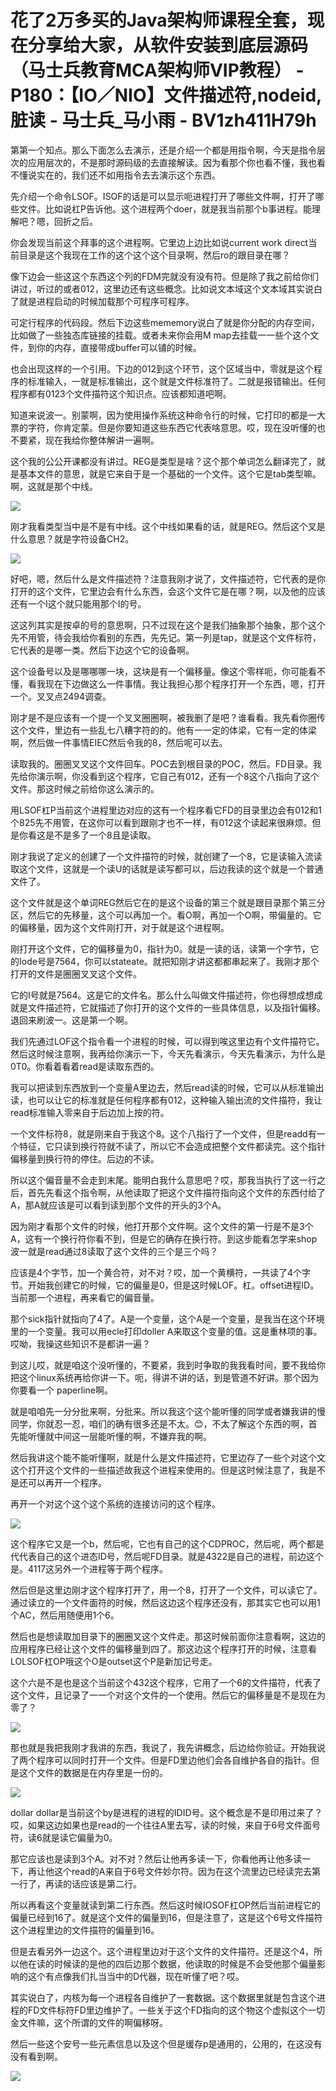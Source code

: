 # 花了2万多买的Java架构师课程全套，现在分享给大家，从软件安装到底层源码（马士兵教育MCA架构师VIP教程） - P180：【IO／NIO】文件描述符,nodeid,脏读 - 马士兵_马小雨 - BV1zh411H79h

第第一个知点。那么下面怎么去演示，还是介绍一个都是用指令啊，今天是指令层次的应用层次的，不是那时源码级的去直接解读。因为看那个你也看不懂，我也看不懂说实在的，我们还不如用指令去去演示这个东西。

先介绍一个命令LSOF。ISOF的话是可以显示呃进程打开了哪些文件啊，打开了哪些文件。比如说杠P告诉他。这个进程两个doer，就是我当前那个b事进程。能理解吧？嗯，回折之后。

你会发现当前这个拜事的这个进程啊。它里边上边比如说current work direct当前目录是这个我现在工作的这个这个这个目录啊，然后ro的跟目录在哪？

像下边会一些这这个东西这个列的FDM完就没有没有符。但是除了我之前给你们讲过，听过的或者012，这里边还有这些概念。比如说文本域这个文本域其实说白了就是进程启动的时候加载那个可程序可程序。

可定行程序的代码段。然后下边这些mememory说白了就是你分配的内存空间，比如做了一些独态库链接的挂载。或者未来你会用M map去挂载一一些个这个文件，到你的内存，直接带成buffer可以铺的时候。

也会出现这样的一个引用。下边的012到这个环节，这个区域当中，零就是这个程序的标准输入，一就是标准输出，这个就是文件标准符了。二就是报错输出。任何程序都有0123个文件描符这个知识点。应该都知道吧啊。

知道来说波一。别蒙啊，因为使用操作系统这种命令行的时候，它打印的都是一大票的字符，你肯定蒙。但是你要知道这些东西它代表啥意思。哎，现在没听懂的也不要紧，现在我给你整体解讲一遍啊。

这个我的公公开课都没有讲过。REG是类型是啥？这个那个单词怎么翻译完了，就是基本文件的意思，就是它来自于是一个基础的一个文件。这个它是tab类型嘛。啊，这就是那个中线。



![](img/45b022c5aeebf45aab5e142cddf41cf3_1.png)

刚才我看类型当中是不是有中线。这个中线如果看的话，就是REG。然后这个叉是什么意思？就是字符设备CH2。



![](img/45b022c5aeebf45aab5e142cddf41cf3_3.png)

好吧，嗯，然后什么是文件描述符？注意我刚才说了，文件描述符，它代表的是你打开的这个文件，它里边会有什么东西，会这个文件它是在哪？啊，以及他的应该还有一个I这个就只能用那个I的号。

这这列其实是按卓的号的意思啊，只不过现在这个是我们抽象那个抽象，那个这个先不用管，待会我给你看别的东西，先先记。第一列是tap，就是这个文件标符，它代表的是哪一类。然后下边这个它的设备啊。

这个设备号以及是哪哪哪一块，这块是有一个偏移量。像这个零样呃，你可能看不懂，看我现在下边做这么一件事情。我让我担心那个程序打开一个东西，嗯，打开一个。叉叉点2494调查。

刚才是不是应该有一个提一个叉叉圈圈啊，被我删了是吧？谁看看。我先看你圈传这个文件，里边有一些乱七八糟字符的的。他有一一定的体梁，它有一定的体梁啊，然后做一件事情EIEC然后令我的8，然后呢可以去。

读取我的。圈圈叉叉这个文件回车。POC去到根目录的POC，然后。FD目录。我先给你演示啊，你没看到这个程序，它自己有012，还有一个8这个八指向了这个文件。那这时候之前给你这么演示的。

用LSOF杠P当前这个进程里边对应的这有一个程序看它FD的目录里边会有012和1个825先不用管，在这你可以看到跟刚才也不一样，有012这个读起来很麻烦。但是你看这是不是多了一个8且是读取。

刚才我说了定义的创建了一个文件描符的时候，就创建了一个8，它是读输入流读取这个文件，这就是一个读U的话就是读写都可以，后边我读的这个就是一个普通文件了。

这个文件就是这个单词REG然后它在的是这个设备的第三个就是跟目录那个第三分区，然后它的先移量，这个可以再加一个。看O啊，再加一个O啊，带偏量的。它的偏移量，因为这个文件刚打开，对于就是这个进程啊。

刚打开这个文件，它的偏移量为0，指针为0。就是一读的话，读第一个字节，它的Iode号是7564，你可以stateate。就把知刚才讲这都都串起来了。我刚才那个打开的文件是圈圈叉叉这个文件。

它的I号就是7564。这是它的文件名。那么什么叫做文件描述符，你也得想成想成就是文件描述符，它就描述了你打开的这个文件的一些具体信息，以及指针偏移。退回来刷波一。这是第一个啊。

我们先通过LOF这个指令看一个进程的时候，可以得到唉这里边有个文件描符它。然后这时候注意啊，我再给你演示一下，今天先看演示，今天先看演示，为什么是0T0。你看着看着read是读取东西的。

我可以把读到东西放到一个变量A里边去，然后read读的时候，它可以从标准输出读，也可以让它的标准就是任何程序都有012，这种输入输出流的文件描符，我让read标准输入零来自于后边加上按的符。

一个文件标符8，就是刚来自于我这个8。这个八指行了一个文件，但是readd有一个特征，它只读到换行符就不读了，所以它不会造成把整个文件都读完。这个指针偏移量到换行符的停住。后边的不读。

所以这个偏音量不会走到末尾。能明白我什么意思吧？哎，那我当执行了这一行之后，首先先看这个指令啊，从他读取了把这个文件描符指向这个文件的东西付给了A，那A就应该是可以看到读到那个文件的开头的3个A。

因为刚才看那个文件的时候，他打开那个文件啊。这个文件的第一行是不是3个A，这有一个换行符你看不到，但是它的确存在换行符。到这步能看怎学来shop波一就是read通过8读取了这个文件的三个是三个吗？

应该是4个字节，加一个黄合符，对不对？哎，加一个黄横符，一共读了4个字节。开始我创建它的时候，它的偏量是0，但是这时候LOF。杠。offset进程ID。当前那一个进程，再来看它的偏音量。

那个sick指针就指向了4了。A是一个变量，这个A是一个变量，是我当在这个环境里的一个变量。我可以用ecle打印doller A来取这个变量的值。这是重林项的事。哎呦，我操这些知识不是都讲一遍？

到这儿哎，就是咱这个没听懂的，不要紧，我到时争取的我我看时间，要不我给你把这个linux系统再给你讲一下。呃，得讲不讲的话，到是管道不好讲。那个因为你要看一个 paperline啊。

就是咱咱先一分分批来啊，分批来。所以我这个这个能听懂的同学或者嫌我讲的慢同学，你就忍一忍，咱们的确有很多还是不太。😊，不太了解这个东西的啊，首先能听懂就中间这一层能听懂的啊，不嫌弃我的啊。

然后我讲这个能不能听懂啊，就是什么是文件描述符，它里边存了一些个对这个文这个打开这个文件的一些描述故我这个进程来使用的。但是这时候注意了，我是不是还可以再开一个程序。

再开一个对这个这个这个系统的连接访问的这个程序。

![](img/45b022c5aeebf45aab5e142cddf41cf3_5.png)

这个程序它又是一个b，然后呢，它也有自己的这个CDPROC，然后呢，两个都是代代表自己的这个进态ID号，然后呢FD目录。就是4322是自己的进程，前边这个是。4117这另外一个进程等于两个程序。

然后但是这里边刚才这个程序打开了，用一个8，打开了一个文件，可以读它了。通过读立的一个文件面符的时候，然后这边这个程序还没有，那其实它也可以用1个AC，然后用随便用1个6。

然后也是想读取加目录下的圈圈叉这个文件走。那这时候前面你注意看啊，这边的应用程序已经让这个文件的偏移量到四了。那这边这个程序打开的时候，注意看LOLSOF杠OP哦这个O是outset这个P是新加记号走。

这个六是不是也是这个当前这个432这个程序，它用了一个6的文件描符，代表了这个文件，且记录了一一个对这个文件的一个使用。然后它的偏移量是不是现在为零了？



![](img/45b022c5aeebf45aab5e142cddf41cf3_7.png)

那也就是我把我刚才我讲的东西，我说了，我先讲概念，后边给你验证。开始我说了两个程序可以同时打开一个文件。但是FD里边他们会各自维护各自的指针。但是这个文件的数据是在内存里是一份的。



![](img/45b022c5aeebf45aab5e142cddf41cf3_9.png)

dollar dollar是当前这个by是进程的进程的IDID号。这个概念是不是印用过来了？哎，如果这边如果也是read的一个往往A里去写，读的时候，来自于6号文件面号符，读6就是读它偏量为0。

那它应该也是读到3个A。对不对？然后让他再多读一下，你看他再让他多读一下，再让他这个read的A来自于6号文件妙尔符。因为在这个流里边已经读完去第一行了，再读的话应该是第二行。

所以再看这个变量就读到第二行东西。然后这时候IOSOF杠OP然后当前进程它的偏量已经到16了。就是这个文件的偏量到16，但是注意了，这是这个6号文件描符这个进程里边的文件描符的偏量到16。

但是去看另外一边这个。这个进程里边对于这个文件的文件描符。还是这个4，所以他在读的时候读的是他的四后边那个数据，他读取的时候是不会受他那个偏量影响的这个有点像我们扎当当中的D代器，现在听懂了吧？哎。

其实说白了，内核为每一个进程各自维护了一套数据。这个数据里就是包含这个进程的FD文件标符FD里边维护了。一些关于这个FD指向的这个物这个虚拟这个一切金文件嘛，这个所谓的文件的啊偏移呀。

然后一些这个安号一些元素信息以及这个但是缓存p是通用的，公用的，在这没有没有看到啊。

![](img/45b022c5aeebf45aab5e142cddf41cf3_11.png)